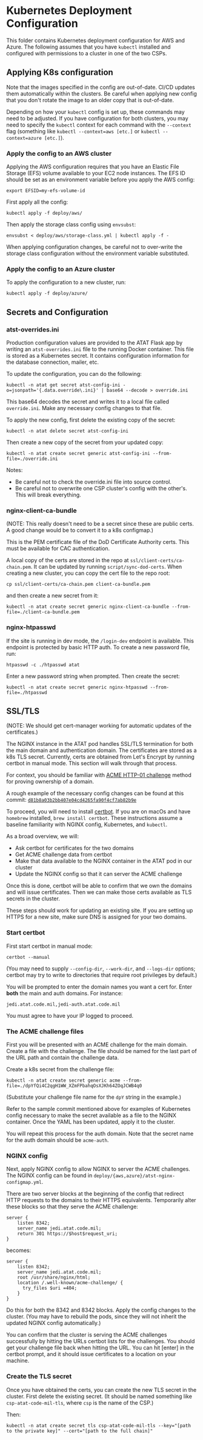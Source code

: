 # Kubernetes Deployment Configuration

This folder contains Kubernetes deployment configuration for AWS and Azure. The following assumes that you have `kubectl` installed and configured with permissions to a cluster in one of the two CSPs.

## Applying K8s configuration

Note that the images specified in the config are out-of-date. CI/CD updates them automatically within the clusters. Be careful when applying new config that you don't rotate the image to an older copy that is out-of-date.

Depending on how your `kubectl` config is set up, these commands may need to be adjusted. If you have configuration for both clusters, you may need to specify the `kubectl` context for each command with the `--context` flag (something like `kubectl --context=aws [etc.]` or `kubectl --context=azure [etc.]`).

### Apply the config to an AWS cluster

Applying the AWS configuration requires that you have an Elastic File Storage (EFS) volume available to your EC2 node instances. The EFS ID should be set as an environment variable before you apply the AWS config:

```
export EFSID=my-efs-volume-id
```

First apply all the config:

```
kubectl apply -f deploy/aws/
```

Then apply the storage class config using `envsubst`:

```
envsubst < deploy/aws/storage-class.yml | kubectl apply -f -
```

When applying configuration changes, be careful not to over-write the storage class configuration without the environment variable substituted.

### Apply the config to an Azure cluster

To apply the configuration to a new cluster, run:

```
kubectl apply -f deploy/azure/
```

## Secrets and Configuration

### atst-overrides.ini

Production configuration values are provided to the ATAT Flask app by writing an `atst-overrides.ini` file to the running Docker container. This file is stored as a Kubernetes secret. It contains configuration information for the database connection, mailer, etc.

To update the configuration, you can do the following:

```
kubectl -n atat get secret atst-config-ini -o=jsonpath='{.data.override\.ini}' | base64 --decode > override.ini
```

This base64 decodes the secret and writes it to a local file called `override.ini`. Make any necessary config changes to that file.

To apply the new config, first delete the existing copy of the secret:

```
kubectl -n atat delete secret atst-config-ini
```

Then create a new copy of the secret from your updated copy:

```
kubectl -n atat create secret generic atst-config-ini --from-file=./override.ini
```

Notes:

- Be careful not to check the override.ini file into source control.
- Be careful not to overwrite one CSP cluster's config with the other's. This will break everything.

### nginx-client-ca-bundle

(NOTE: This really doesn't need to be a secret since these are public certs. A good change would be to convert it to a k8s configmap.)

This is the PEM certificate file of the DoD Certificate Authority certs. This must be available for CAC authentication.

A local copy of the certs are stored in the repo at `ssl/client-certs/ca-chain.pem`. It can be updated by running `script/sync-dod-certs`. When creating a new cluster, you can copy the cert file to the repo root:

```
cp ssl/client-certs/ca-chain.pem client-ca-bundle.pem
```

and then create a new secret from it:

```
kubectl -n atat create secret generic nginx-client-ca-bundle --from-file=./client-ca-bundle.pem
```

### nginx-htpasswd

If the site is running in dev mode, the `/login-dev` endpoint is available. This endpoint is protected by basic HTTP auth. To create a new password file, run:

```
htpasswd -c ./htpasswd atat
```

Enter a new password string when prompted. Then create the secret:

```
kubectl -n atat create secret generic nginx-htpasswd --from-file=./htpasswd
```

## SSL/TLS

(NOTE: We should get cert-manager working for automatic updates of the certificates.)

The NGINX instance in the ATAT pod handles SSL/TLS termination for both the main domain and authentication domain. The certificates are stored as a k8s TLS secret. Currently, certs are obtained from Let's Encrypt by running certbot in manual mode. This section will walk through that process.

For context, you should be familiar with [ACME HTTP-01 challenge](https://letsencrypt.org/docs/challenge-types/) method for proving ownership of a domain.

A rough example of the necessary config changes can be found at this commit: [`d81b8a03b2bb407e04cd4265fa90f4cf7ab82b9e`](https://github.com/dod-ccpo/atst/commit/d81b8a03b2bb407e04cd4265fa90f4cf7ab82b9e)

To proceed, you will need to install [certbot](https://certbot.eff.org/docs/install.html). If you are on macOs and have `homebrew` installed, `brew install certbot`. These instructions assume a baseline familiarity with NGINX config, Kubernetes, and `kubectl`.

As a broad overview, we will:

- Ask certbot for certificates for the two domains
- Get ACME challenge data from certbot
- Make that data available to the NGINX container in the ATAT pod in our cluster
- Update the NGINX config so that it can server the ACME challenge

Once this is done, certbot will be able to confirm that we own the domains and will issue certificates. Then we can make those certs available as TLS secrets in the cluster.

These steps should work for updating an existing site. If you are setting up HTTPS for a new site, make sure DNS is assigned for your two domains.

### Start certbot

First start certbot in manual mode:

```
certbot --manual
```

(You may need to supply `--config-dir`, `--work-dir`, and `--logs-dir` options; certbot may try to write to directories that require root privileges by default.)

You will be prompted to enter the domain names you want a cert for. Enter **both** the main and auth domains. For instance:

```
jedi.atat.code.mil,jedi-auth.atat.code.mil
```

You must agree to have your IP logged to proceed.

### The ACME challenge files

First you will be presented with an ACME challenge for the main domain. Create a file with the challenge. The file should be named for the last part of the URL path and contain the challenge data.

Create a k8s secret from the challenge file:

```
kubectl -n atat create secret generic acme --from-file=./dpYfQi4C2qgH1WW_XZmFPbahqOsXJKh64ZOqJCWB4q0
```

(Substitute your challenge file name for the `dpY` string in the example.)

Refer to the sample commit mentioned above for examples of Kubernetes config necessary to make the secret available as a file to the NGINX container. Once the YAML has been updated, apply it to the cluster.

You will repeat this process for the auth domain. Note that the secret name for the auth domain should be `acme-auth`.

### NGINX config

Next, apply NGINX config to allow NGINX to server the ACME challenges. The NGINX config can be found in `deploy/{aws,azure}/atst-nginx-configmap.yml`.

There are two server blocks at the beginning of the config that redirect HTTP requests to the domains to their HTTPS equivalents. Temporarily alter these blocks so that they serve the ACME challenge:

```
server {
    listen 8342;
    server_name jedi.atat.code.mil;
    return 301 https://$host$request_uri;
}
```

becomes:

```
server {
    listen 8342;
    server_name jedi.atat.code.mil;
    root /usr/share/nginx/html;
    location /.well-known/acme-challenge/ {
      try_files $uri =404;
    }
}
```

Do this for both the 8342 and 8342 blocks. Apply the config changes to the cluster. (You may have to rebuild the pods, since they will not inherit the updated NGINX config automatically.)

You can confirm that the cluster is serving the ACME challenges successfully by hitting the URLs certbot lists for the challenges. You should get your challenge file back when hitting the URL. You can hit [enter] in the certbot prompt, and it should issue certificates to a location on your machine.

### Create the TLS secret

Once you have obtained the certs, you can create the new TLS secret in the cluster. First delete the existing secret. (It should be named something like `csp-atat-code-mil-tls`, where `csp` is the name of the CSP.)

Then:

```
kubectl -n atat create secret tls csp-atat-code-mil-tls --key="[path to the private key]" --cert="[path to the full chain]"
```
